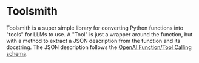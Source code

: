 # Toolsmith

Toolsmith is a super simple library for converting Python functions into "tools" for LLMs to use. A "Tool" is just a wrapper around the function, but with a method to extract a JSON description from the function and its docstring. The JSON description follows the [OpenAI Function/Tool Calling schema](https://platform.openai.com/docs/guides/function-calling).
